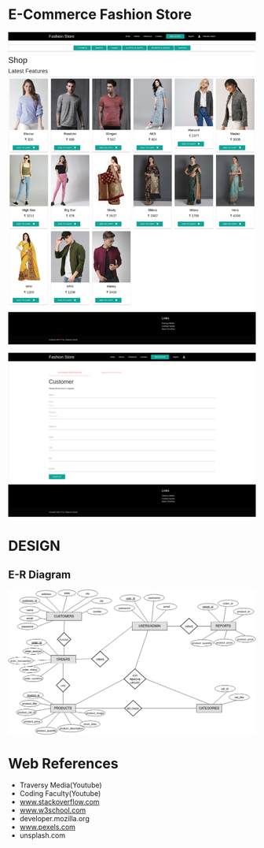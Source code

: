 # E-Commerce Fashion Store
![alt text](https://github.com/tikarammardi/ecomm_project/blob/trigger/img/shop.png)  



![alt text](https://github.com/tikarammardi/ecomm_project/blob/trigger/img/registration.png)


# DESIGN
## E-R Diagram
![alt text](https://github.com/tikarammardi/ecomm_project/blob/trigger/img/ecomm_db.jpg)



# Web References  
- Traversy Media(Youtube)
- Coding Faculty(Youtube)
- www.stackoverflow.com
- www.w3school.com
- developer.mozilla.org
- www.pexels.com
- unsplash.com